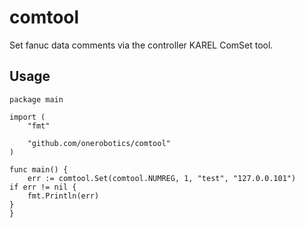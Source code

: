 # comtool

Set fanuc data comments via the controller KAREL ComSet tool.

## Usage

    package main

    import (
    	"fmt"

    	"github.com/onerobotics/comtool"
    )

    func main() {
    	err := comtool.Set(comtool.NUMREG, 1, "test", "127.0.0.101")
	if err != nil {
		fmt.Println(err)
	}
    }
